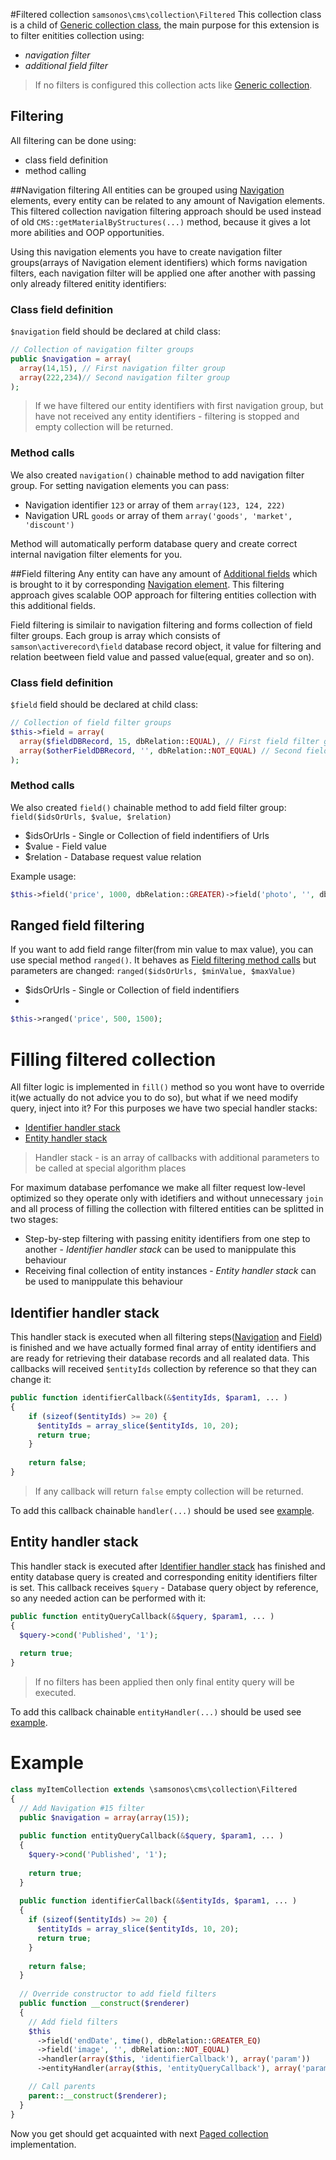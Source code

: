 #Filtered collection ```samsonos\cms\collection\Filtered```
This collection class is a child of [Generic collection class](Generic.md), the main purpose for this extension is to filter enitities collection using:
* *navigation filter*
* *additional field filter*

> If no filters is configured this collection acts like [Generic collection](Generic.md).

## Filtering
All filtering can be done using: 
* class field definition
* method calling

##Navigation filtering
All entities can be grouped using [Navigation](../Navigation.md) elements, every entity can be related to any amount of Navigation elements. This filtered collection navigation filtering approach should be used instead of old ```CMS::getMaterialByStructures(...)``` method, because it gives a lot more abilities and OOP opportunities.

Using this navigation elements you have to create navigation filter groups(arrays of Navigation element identifiers) which forms navigation filters, each navigation filter will be applied one after another with passing only already filtered enitity identifiers:

### Class field definition
```$navigation``` field should be declared at child class:
```php
// Collection of navigation filter groups
public $navigation = array(
  array(14,15), // First navigation filter group
  array(222,234)// Second navigation filter group
);
```

> If we have filtered our entity identifiers with first navigation group, but have not received any entity identifiers -  filtering is stopped and empty collection will be returned. 

### Method calls
We also created ```navigation()``` chainable method to add navigation filter group. For setting navigation elements you can pass: 
* Navigation identifier ```123``` or array of them ```array(123, 124, 222)```
* Navigation URL ```goods``` or array of them ```array('goods', 'market', 'discount')```

Method will automatically perform database query and create correct internal navigation filter elements for you.

##Field filtering
Any entity can have any amount of [Additional fields](../AdditionalField.md) which is brought to it by corresponding [Navigation element](../Navigation.md). This filtering approach gives scalable OOP approach for filtering entities collection with this additional fields. 

Field filtering is similair to navigation filtering and forms collection of field filter groups. Each group is array which consists of ```samson\activerecord\field``` database record object, it value for filtering and relation beetween field value and passed value(equal, greater and so on). 

### Class field definition
```$field``` field should be declared at child class:
```php
// Collection of field filter groups
$this->field = array(
  array($fieldDBRecord, 15, dbRelation::EQUAL), // First field filter group
  array($otherFieldDBRecord, '', dbRelation::NOT_EQUAL) // Second field filter group
);
```

### Method calls
We also created ```field()``` chainable method to add field filter group:
```field($idsOrUrls, $value, $relation)```
* $idsOrUrls - Single or Collection of field indentifiers of Urls
* $value - Field value
* $relation - Database request value relation

Example usage:
```php 
$this->field('price', 1000, dbRelation::GREATER)->field('photo', '', dbRelation::NOT_EQUAL);
```

## Ranged field filtering
If you want to add field range filter(from min value to max value), you can use special method ```ranged()```. It behaves as [Field filtering method calls](#Method_calls) but parameters are changed: 
```ranged($idsOrUrls, $minValue, $maxValue)```
* $idsOrUrls - Single or Collection of field indentifiers
* 
```php
$this->ranged('price', 500, 1500);
```

# Filling filtered collection
All filter logic is implemented in ```fill()``` method so you wont have to override it(we actually do not advice you to do so), but what if we need modify query, inject into it? For this purposes we have two special handler stacks:
* [Identifier handler stack](#identifier-handler-stack)
* [Entity handler stack](#entity-handler-stack)

> Handler stack - is an array of callbacks with additional parameters to be called at special algorithm places

For maximum database perfomance we make all filter request low-level optimized so they operate only with idetifiers and without unnecessary ```join``` and all process of filling the collection with filtered entities can be splitted in two stages:
* Step-by-step filtering with passing enitity identifiers from one step to another - *Identifier handler stack* can be used to manippulate this behaviour 
* Receiving final collection of entity instances - *Entity handler stack* can be used to manippulate this behaviour 

## Identifier handler stack
This handler stack is executed when all filtering steps([Navigation](#navigation-filtering) and [Field](#field-filtering)) is finished and we have actually formed final array of entity identifiers and are ready for retrieving their database records and all realated data. This callbacks will received ```$entityIds``` collection by reference so that they can change it:
```php
public function identifierCallback(&$entityIds, $param1, ... )
{
    if (sizeof($entityIds) >= 20) {
      $entityIds = array_slice($entityIds, 10, 20);
      return true;
    }
    
    return false;
}
```
> If any callback will return ```false``` empty collection will be returned.

To add this callback chainable ```handler(...)``` should be used see [example](#example).

## Entity handler stack
This handler stack is executed after [Identifier handler stack](#identifier-handler-stack) has finished and entity database query is created and corresponding enitity identifiers filter is set. This callback receives ```$query``` - Database query object by reference, so any needed action can be performed with it:
```php
public function entityQueryCallback(&$query, $param1, ... )
{
  $query->cond('Published', '1');
  
  return true;
}
```

> If no filters has been applied then only final entity query will be executed.

To add this callback chainable ```entityHandler(...)``` should be used see [example](#example).

# Example
```php
class myItemCollection extends \samsonos\cms\collection\Filtered
{
  // Add Navigation #15 filter
  public $navigation = array(array(15));
  
  public function entityQueryCallback(&$query, $param1, ... )
  {
    $query->cond('Published', '1');
    
    return true;
  }
  
  public function identifierCallback(&$entityIds, $param1, ... )
  {
    if (sizeof($entityIds) >= 20) {
      $entityIds = array_slice($entityIds, 10, 20);
      return true;
    }
    
    return false;
  }
  
  // Override constructor to add field filters
  public function __construct($renderer)
  {
    // Add field filters
    $this
      ->field('endDate', time(), dbRelation::GREATER_EQ)
      ->field('image', '', dbRelation::NOT_EQUAL)
      ->handler(array($this, 'identifierCallback'), array('param'))
      ->entityHandler(array($this, 'entityQueryCallback'), array('param'));;

    // Call parents
    parent::__construct($renderer);
  }
}
```

Now you get should get acquainted with next [Paged collection](Paged.md) implementation.
